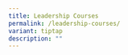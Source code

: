 ```yaml
---
title: Leadership Courses
permalink: /leadership-courses/
variant: tiptap
description: ""
---
```

<p></p>